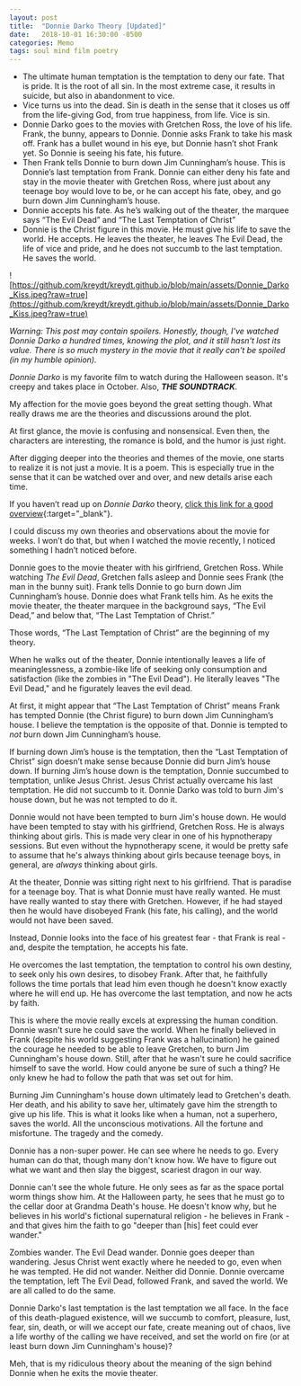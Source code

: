 ```yaml
---
layout: post
title:  "Donnie Darko Theory [Updated]"
date:   2018-10-01 16:30:00 -0500
categories: Memo
tags: soul mind film poetry
---
```

- The ultimate human temptation is the temptation to deny our fate. That is pride. It is the root of all sin. In the most extreme case, it results in suicide, but also in abandonment to vice.
- Vice turns us into the dead. Sin is death in the sense that it closes us off from the life-giving God, from true happiness, from life. Vice is sin. 
- Donnie Darko goes to the movies with Gretchen Ross, the love of his life. Frank, the bunny, appears to Donnie. Donnie asks Frank to take his mask off. Frank has a bullet wound in his eye, but Donnie hasn’t shot Frank yet. So Donnie is seeing his fate, his future.
- Then Frank tells Donnie to burn down Jim Cunningham’s house. This is Donnie’s last temptation from Frank. Donnie can either deny his fate and stay in the movie theater with Gretchen Ross, where just about any teenage boy would love to be, or he can accept his fate, obey, and go burn down Jim Cunningham’s house.
- Donnie accepts his fate. As he’s walking out of the theater, the marquee says “The Evil Dead” and “The Last Temptation of Christ”
- Donnie is the Christ figure in this movie. He must give his life to save the world. He accepts. He leaves the theater, he leaves The Evil Dead, the life of vice and pride, and he does not succumb to the last temptation. He saves the world.


![https://github.com/kreydt/kreydt.github.io/blob/main/assets/Donnie_Darko_Kiss.jpeg?raw=true](https://github.com/kreydt/kreydt.github.io/blob/main/assets/Donnie_Darko_Kiss.jpeg?raw=true)

*Warning: This post may contain spoilers. Honestly, though, I've watched Donnie Darko a hundred times, knowing the plot, and it still hasn't lost its value. There is so much mystery in the movie that it really can't be spoiled (in my humble opinion).*

*Donnie Darko* is my favorite film to watch during the Halloween season. It's creepy and takes place in October. Also, ***THE SOUNDTRACK***.

My affection for the movie goes beyond the great setting though. What really draws me are the theories and discussions around the plot.

At first glance, the movie is confusing and nonsensical. Even then, the characters are interesting, the romance is bold, and the humor is just right.

After digging deeper into the theories and themes of the movie, one starts to realize it is not just a movie. It is a poem. This is especially true in the sense that it can be watched over and over, and new details arise each time.

If you haven’t read up on *Donnie Darko* theory, [click this link for a good overview](https://www.salon.com/2004/07/23/darko){:target="_blank"}.

I could discuss my own theories and observations about the movie for weeks. I won’t do that, but when I watched the movie recently, I noticed something I hadn’t noticed before.

Donnie goes to the movie theater with his girlfriend, Gretchen Ross. While watching *The Evil Dead*, Gretchen falls asleep and Donnie sees Frank (the man in the bunny suit). Frank tells Donnie to go burn down Jim Cunningham’s house. Donnie does what Frank tells him. As he exits the movie theater, the theater marquee in the background says, “The Evil Dead,” and below that, “The Last Temptation of Christ.”

Those words, “The Last Temptation of Christ” are the beginning of my theory.

When he walks out of the theater, Donnie intentionally leaves a life of meaninglessness, a zombie-like life of seeking only consumption and satisfaction (like the zombies in "The Evil Dead"). He literally leaves "The Evil Dead," and he figurately leaves the evil dead.

At first, it might appear that “The Last Temptation of Christ” means Frank has tempted Donnie (the Christ figure) to burn down Jim Cunningham’s house. I believe the temptation is the opposite of that. Donnie is tempted to *not* burn down Jim Cunningham’s house.

If burning down Jim’s house is the temptation, then the “Last Temptation of Christ” sign doesn’t make sense because Donnie did burn Jim’s house down. If burning Jim’s house down is the temptation, Donnie succumbed to temptation, unlike Jesus Christ. Jesus Christ actually overcame his last temptation. He did not succumb to it. Donnie Darko was told to burn Jim's house down, but he was not tempted to do it.

Donnie would not have been tempted to burn Jim's house down. He would have been tempted to stay with his girlfriend, Gretchen Ross. He is always thinking about girls. This is made very clear in one of his hypnotherapy sessions. But even without the hypnotherapy scene, it would be pretty safe to assume that he's always thinking about girls because teenage boys, in general, are *always* thinking about girls.

At the theater, Donnie was sitting right next to his girlfriend. That is paradise for a teenage boy. That is what Donnie must have really wanted. He must have really wanted to stay there with Gretchen. However, if he had stayed then he would have disobeyed Frank (his fate, his calling), and the world would not have been saved.

Instead, Donnie looks into the face of his greatest fear - that Frank is real - and, despite the temptation, he accepts his fate.

He overcomes the last temptation, the temptation to control his own destiny, to seek only his own desires, to disobey Frank. After that, he faithfully follows the time portals that lead him even though he doesn't know exactly where he will end up. He has overcome the last temptation, and now he acts by faith.

This is where the movie really excels at expressing the human condition. Donnie wasn't sure he could save the world. When he finally believed in Frank (despite his world suggesting Frank was a hallucination) he gained the courage he needed to be able to leave Gretchen, to burn Jim Cunningham's house down. Still, after that he wasn't sure he could sacrifice himself to save the world. How could anyone be sure of such a thing? He only knew he had to follow the path that was set out for him.

Burning Jim Cunningham's house down ultimately lead to Gretchen's death. Her death, and his ability to save her, ultimately gave him the strength to give up his life. This is what it looks like when a human, not a superhero, saves the world. All the unconscious motivations. All the fortune and misfortune. The tragedy and the comedy.

Donnie has a non-super power. He can see where he needs to go. Every human can do that, though many don't know how. We have to figure out what we want and then slay the biggest, scariest dragon in our way.

Donnie can't see the whole future. He only sees as far as the space portal worm things show him. At the Halloween party, he sees that he must go to the cellar door at Grandma Death's house. He doesn't know why, but he believes in his world's fictional supernatural religion - he believes in Frank - and that gives him the faith to go "deeper than [his] feet could ever wander."

Zombies wander. The Evil Dead wander. Donnie goes deeper than wandering. Jesus Christ went exactly where he needed to go, even when he was tempted. He did not wander. Neither did Donnie. Donnie overcame the temptation, left The Evil Dead, followed Frank, and saved the world. We are all called to do the same.

Donnie Darko's last temptation is the last temptation we all face. In the face of this death-plagued existence, will we succumb to comfort, pleasure, lust, fear, sin, death, or will we accept our fate, create meaning out of chaos, live a life worthy of the calling we have received, and set the world on fire (or at least burn down Jim Cunningham's house)?

Meh, that is my ridiculous theory about the meaning of the sign behind Donnie when he exits the movie theater.